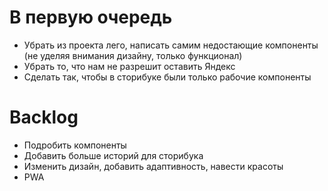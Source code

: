 # В первую очередь
- Убрать из проекта лего, написать самим недостающие компоненты (не уделяя внимания дизайну, только функционал)
- Убрать то, что нам не разрешит оставить Яндекс
- Сделать так, чтобы в сторибуке были только рабочие компоненты

# Backlog
- Подробить компоненты
- Добавить больше историй для сторибука
- Изменить дизайн, добавить адаптивность, навести красоты
- PWA